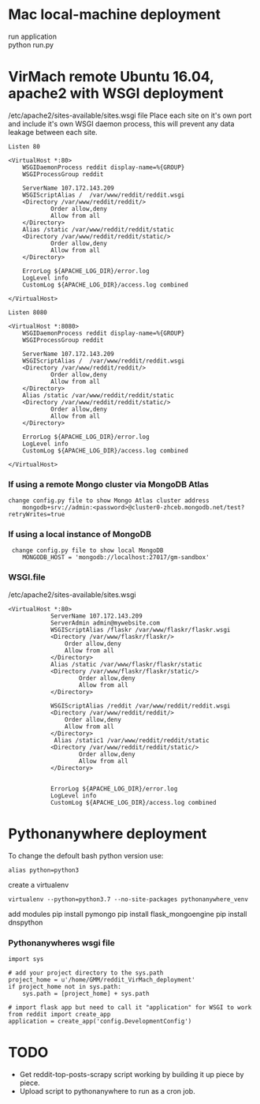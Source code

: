 # Mac local-machine deployment
run application  
   python run.py

# VirMach remote Ubuntu 16.04, apache2 with WSGI deployment
/etc/apache2/sites-available/sites.wsgi file
Place each site on it's own port and include it's own WSGI daemon process, this will prevent any data leakage between each site.
    
    Listen 80

    <VirtualHost *:80>
        WSGIDaemonProcess reddit display-name=%{GROUP}
        WSGIProcessGroup reddit

        ServerName 107.172.143.209
        WSGIScriptAlias /  /var/www/reddit/reddit.wsgi
        <Directory /var/www/reddit/reddit/>
                Order allow,deny
                Allow from all
        </Directory>
        Alias /static /var/www/reddit/reddit/static
        <Directory /var/www/reddit/reddit/static/>
                Order allow,deny
                Allow from all
        </Directory>

        ErrorLog ${APACHE_LOG_DIR}/error.log
        LogLevel info
        CustomLog ${APACHE_LOG_DIR}/access.log combined

    </VirtualHost>

    Listen 8080

    <VirtualHost *:8080>
        WSGIDaemonProcess reddit display-name=%{GROUP}
        WSGIProcessGroup reddit

        ServerName 107.172.143.209
        WSGIScriptAlias /  /var/www/reddit/reddit.wsgi
        <Directory /var/www/reddit/reddit/>
                Order allow,deny
                Allow from all
        </Directory>
        Alias /static /var/www/reddit/reddit/static
        <Directory /var/www/reddit/reddit/static/>
                Order allow,deny
                Allow from all
        </Directory>

        ErrorLog ${APACHE_LOG_DIR}/error.log
        LogLevel info
        CustomLog ${APACHE_LOG_DIR}/access.log combined

    </VirtualHost>


### If using a remote Mongo cluster via MongoDB Atlas
    change config.py file to show Mongo Atlas cluster address
        mongodb+srv://admin:<password>@cluster0-zhceb.mongodb.net/test?retryWrites=true
        
### If using a local instance of MongoDB
     change config.py file to show local MongoDB
        MONGODB_HOST = 'mongodb://localhost:27017/gm-sandbox'

### WSGI.file
/etc/apache2/sites-available/sites.wsgi

    <VirtualHost *:80>
                ServerName 107.172.143.209
                ServerAdmin admin@mywebsite.com
                WSGIScriptAlias /flaskr /var/www/flaskr/flaskr.wsgi
                <Directory /var/www/flaskr/flaskr/>
                    Order allow,deny
                    Allow from all
                </Directory>
                Alias /static /var/www/flaskr/flaskr/static
                <Directory /var/www/flaskr/flaskr/static/>
                        Order allow,deny
                        Allow from all
                </Directory>

                WSGIScriptAlias /reddit /var/www/reddit/reddit.wsgi
                <Directory /var/www/reddit/reddit/>
                    Order allow,deny
                    Allow from all
                </Directory>
                 Alias /static1 /var/www/reddit/reddit/static
                <Directory /var/www/reddit/reddit/static/>
                        Order allow,deny
                        Allow from all
                </Directory>


                ErrorLog ${APACHE_LOG_DIR}/error.log
                LogLevel info
                CustomLog ${APACHE_LOG_DIR}/access.log combined
</VirtualHost>


# Pythonanywhere deployment
To change the defoult bash python version use:
    
    alias python=python3

create a virtualenv

    virtualenv --python=python3.7 --no-site-packages pythonanywhere_venv
 
 add modules
    pip install pymongo
    pip install flask_mongoengine
    pip install dnspython
 
### Pythonanywheres wsgi file
    import sys

    # add your project directory to the sys.path
    project_home = u'/home/GMM/reddit_VirMach_deployment'
    if project_home not in sys.path:
        sys.path = [project_home] + sys.path

    # import flask app but need to call it "application" for WSGI to work
    from reddit import create_app
    application = create_app('config.DevelopmentConfig')
    
# TODO
- Get reddit-top-posts-scrapy script working by building it up piece by piece.
- Upload script to pythonanywhere to run as a cron job.
